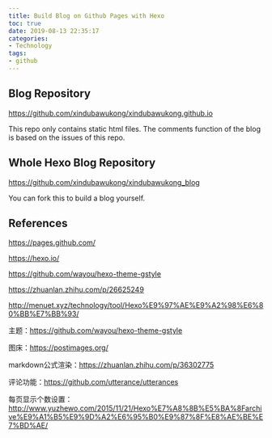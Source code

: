 ```yaml
---
title: Build Blog on Github Pages with Hexo
toc: true
date: 2019-08-13 22:35:17
categories:
- Technology
tags:
- github
---
```


## Blog Repository

https://github.com/xindubawukong/xindubawukong.github.io

This repo only contains static html files. The comments function of the blog is based on the issues of this repo.



## Whole Hexo Blog Repository

https://github.com/xindubawukong/xindubawukong_blog

You can fork this to build a blog yourself.



## References

https://pages.github.com/

https://hexo.io/

https://github.com/wayou/hexo-theme-gstyle

https://zhuanlan.zhihu.com/p/26625249

http://menuet.xyz/technology/tool/Hexo%E9%97%AE%E9%A2%98%E6%80%BB%E7%BB%93/

主题：https://github.com/wayou/hexo-theme-gstyle

图床：https://postimages.org/

markdown公式渲染：https://zhuanlan.zhihu.com/p/36302775

评论功能：https://github.com/utterance/utterances

每页显示个数设置：http://www.yuzhewo.com/2015/11/21/Hexo%E7%A8%8B%E5%BA%8Farchive%E9%A1%B5%E9%9D%A2%E6%95%B0%E9%87%8F%E8%AE%BE%E7%BD%AE/
